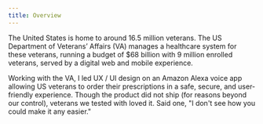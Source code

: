 ```yaml
---
title: Overview
---
```


The United States is home to around 16.5 million veterans. The US Department of Veterans’ Affairs (VA) manages a healthcare system for these veterans, running a budget of $68 billion with 9 million enrolled veterans, served by a digital web and mobile experience.

Working with the VA, I led UX / UI design on an Amazon Alexa voice app allowing US veterans to order their prescriptions in a safe, secure, and user-friendly experience. Though the product did not ship (for reasons beyond our control), veterans we tested with loved it. Said one, "I don't see how you could make it any easier."
